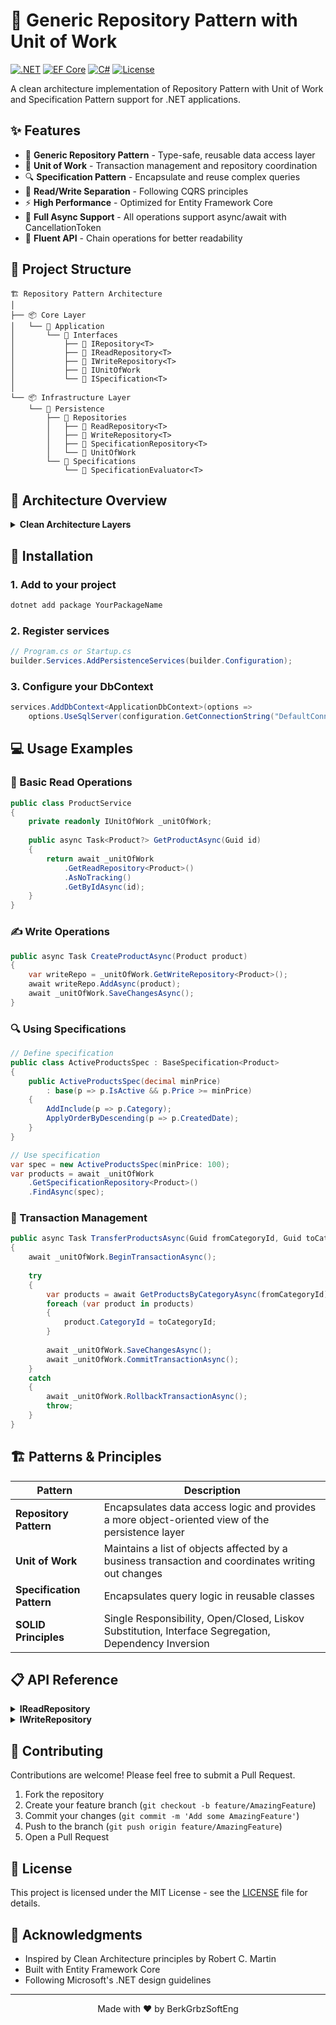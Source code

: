 # 🚀 Generic Repository Pattern with Unit of Work

[![.NET](https://img.shields.io/badge/.NET-9+-512BD4?style=flat-square&logo=dotnet)](https://dotnet.microsoft.com/)
[![EF Core](https://img.shields.io/badge/EF%20Core-9+-512BD4?style=flat-square&logo=microsoft)](https://docs.microsoft.com/en-us/ef/core/)
[![C#](https://img.shields.io/badge/C%23-10+-239120?style=flat-square&logo=c-sharp)](https://docs.microsoft.com/en-us/dotnet/csharp/)
[![License](https://img.shields.io/badge/License-MIT-yellow.svg?style=flat-square)](LICENSE)

A clean architecture implementation of Repository Pattern with Unit of Work and Specification Pattern support for .NET applications.

## ✨ Features

- 🎯 **Generic Repository Pattern** - Type-safe, reusable data access layer
- 💼 **Unit of Work** - Transaction management and repository coordination
- 🔍 **Specification Pattern** - Encapsulate and reuse complex queries
- 📖 **Read/Write Separation** - Following CQRS principles
- ⚡ **High Performance** - Optimized for Entity Framework Core
- 🔄 **Full Async Support** - All operations support async/await with CancellationToken
- 🔗 **Fluent API** - Chain operations for better readability

## 📁 Project Structure

```
🏗️ Repository Pattern Architecture
│
├── 📦 Core Layer
│   └── 🔷 Application
│       └── 📁 Interfaces
│           ├── 🔹 IRepository<T>
│           ├── 🔹 IReadRepository<T>  
│           ├── 🔹 IWriteRepository<T>
│           ├── 🔹 IUnitOfWork
│           └── 🔹 ISpecification<T>
│
└── 📦 Infrastructure Layer
    └── 🔶 Persistence
        ├── 📁 Repositories
        │   ├── 📄 ReadRepository<T>
        │   ├── 📄 WriteRepository<T>
        │   ├── 📄 SpecificationRepository<T>
        │   └── 📄 UnitOfWork
        └── 📁 Specifications
            └── 📄 SpecificationEvaluator<T>
```

## 🎯 Architecture Overview

<details>
<summary><b>Clean Architecture Layers</b></summary>

```mermaid
graph TD
    A[Domain Layer] --> B[Application Layer]
    B --> C[Infrastructure Layer]
    B --> D[Presentation Layer]
    
    B --> E[Repository Interfaces]
    C --> F[Repository Implementations]
    
    style A fill:#f9f,stroke:#333,stroke-width:2px
    style B fill:#bbf,stroke:#333,stroke-width:2px
    style C fill:#bfb,stroke:#333,stroke-width:2px
```
</details>

## 🔧 Installation

### 1. Add to your project
```bash
dotnet add package YourPackageName
```

### 2. Register services
```csharp
// Program.cs or Startup.cs
builder.Services.AddPersistenceServices(builder.Configuration);
```

### 3. Configure your DbContext
```csharp
services.AddDbContext<ApplicationDbContext>(options =>
    options.UseSqlServer(configuration.GetConnectionString("DefaultConnection")));
```

## 💻 Usage Examples

### 📖 Basic Read Operations

```csharp
public class ProductService
{
    private readonly IUnitOfWork _unitOfWork;
    
    public async Task<Product?> GetProductAsync(Guid id)
    {
        return await _unitOfWork
            .GetReadRepository<Product>()
            .AsNoTracking()
            .GetByIdAsync(id);
    }
}
```

### ✍️ Write Operations

```csharp
public async Task CreateProductAsync(Product product)
{
    var writeRepo = _unitOfWork.GetWriteRepository<Product>();
    await writeRepo.AddAsync(product);
    await _unitOfWork.SaveChangesAsync();
}
```

### 🔍 Using Specifications

```csharp
// Define specification
public class ActiveProductsSpec : BaseSpecification<Product>
{
    public ActiveProductsSpec(decimal minPrice) 
        : base(p => p.IsActive && p.Price >= minPrice)
    {
        AddInclude(p => p.Category);
        ApplyOrderByDescending(p => p.CreatedDate);
    }
}

// Use specification
var spec = new ActiveProductsSpec(minPrice: 100);
var products = await _unitOfWork
    .GetSpecificationRepository<Product>()
    .FindAsync(spec);
```

### 💼 Transaction Management

```csharp
public async Task TransferProductsAsync(Guid fromCategoryId, Guid toCategoryId)
{
    await _unitOfWork.BeginTransactionAsync();
    
    try
    {
        var products = await GetProductsByCategoryAsync(fromCategoryId);
        foreach (var product in products)
        {
            product.CategoryId = toCategoryId;
        }
        
        await _unitOfWork.SaveChangesAsync();
        await _unitOfWork.CommitTransactionAsync();
    }
    catch
    {
        await _unitOfWork.RollbackTransactionAsync();
        throw;
    }
}
```

## 🏗️ Patterns & Principles

| Pattern | Description |
|---------|-------------|
| **Repository Pattern** | Encapsulates data access logic and provides a more object-oriented view of the persistence layer |
| **Unit of Work** | Maintains a list of objects affected by a business transaction and coordinates writing out changes |
| **Specification Pattern** | Encapsulates query logic in reusable classes |
| **SOLID Principles** | Single Responsibility, Open/Closed, Liskov Substitution, Interface Segregation, Dependency Inversion |

## 📋 API Reference

<details>
<summary><b>IReadRepository</b></summary>

```csharp
public interface IReadRepository<T> : IRepository<T> where T : BaseEntity
{
    Task<T?> GetByIdAsync(Guid id, CancellationToken cancellationToken = default);
    Task<IEnumerable<T>> GetAllAsync(CancellationToken cancellationToken = default);
    Task<T?> FirstOrDefaultAsync(Expression<Func<T, bool>> predicate, CancellationToken cancellationToken = default);
    Task<IEnumerable<T>> FindAsync(Expression<Func<T, bool>> predicate, CancellationToken cancellationToken = default);
    Task<bool> AnyAsync(Expression<Func<T, bool>> predicate, CancellationToken cancellationToken = default);
    Task<int> CountAsync(Expression<Func<T, bool>>? predicate = null, CancellationToken cancellationToken = default);
    IReadRepository<T> AsNoTracking();
    IReadRepository<T> AsTracking();
}
```
</details>

<details>
<summary><b>IWriteRepository</b></summary>

```csharp
public interface IWriteRepository<T> where T : BaseEntity
{
    Task<T> AddAsync(T entity, CancellationToken cancellationToken = default);
    Task AddRangeAsync(IEnumerable<T> entities, CancellationToken cancellationToken = default);
    void Update(T entity);
    void UpdateRange(IEnumerable<T> entities);
    void Remove(T entity);
    void RemoveRange(IEnumerable<T> entities);
    Task RemoveByIdAsync(Guid id, CancellationToken cancellationToken = default);
}
```
</details>

## 🤝 Contributing

Contributions are welcome! Please feel free to submit a Pull Request.

1. Fork the repository
2. Create your feature branch (`git checkout -b feature/AmazingFeature`)
3. Commit your changes (`git commit -m 'Add some AmazingFeature'`)
4. Push to the branch (`git push origin feature/AmazingFeature`)
5. Open a Pull Request

## 📄 License

This project is licensed under the MIT License - see the [LICENSE](LICENSE) file for details.

## 🙏 Acknowledgments

- Inspired by Clean Architecture principles by Robert C. Martin
- Built with Entity Framework Core
- Following Microsoft's .NET design guidelines

---

<p align="center">
Made with ❤️ by BerkGrbzSoftEng
</p>
